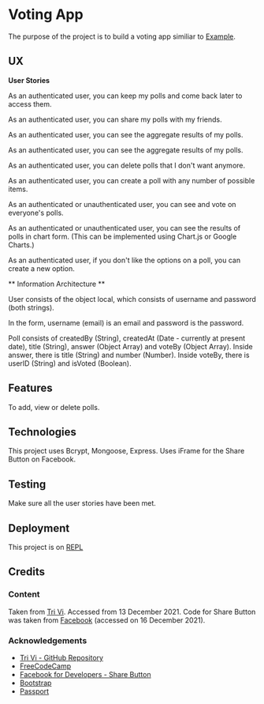 # Voting App

The purpose of the project is to build a voting app similiar to [Example](https://voting-app.freecodecamp.rocks/).

## UX

**User Stories**

As an authenticated user, you can keep my polls and come back later to access them.

As an authenticated user, you can share my polls with my friends.

As an authenticated user, you can see the aggregate results of my polls.

As an authenticated user, you can see the aggregate results of my polls.

As an authenticated user, you can delete polls that I don't want anymore.

As an authenticated user, you can create a poll with any number of possible items.

As an authenticated or unauthenticated user, you can see and vote on everyone's polls.

As an authenticated or unauthenticated user, you can see the results of polls in chart form.  (This can be implemented using Chart.js or Google Charts.)

As an authenticated user, if you don't like the options on a poll, you can create a new option.

** Information Architecture **

User consists of the object local, which consists of username and password (both strings).

In the form, username (email) is an email and password is the password.

Poll consists of createdBy (String), createdAt (Date - currently at present date), title (String), answer (Object Array) and voteBy (Object Array).  Inside answer, there is title (String) and number (Number).  Inside voteBy, there is userID (String) and isVoted (Boolean).

## Features

To add, view or delete polls.

## Technologies

This project uses Bcrypt, Mongoose, Express.  Uses iFrame for the Share Button on Facebook.

## Testing

Make sure all the user stories have been met.

## Deployment

This project is on [REPL](https://voting-app.ddxps46.repl.co)

## Credits

### Content

Taken from [Tri Vi](https://github.com/triminhvi).  Accessed from 13 December 2021.  Code for Share Button was taken from [Facebook](https://developers.facebook.com/docs/plugins/share-button) (accessed on 16 December 2021).

### Acknowledgements

- [Tri Vi - GitHub Repository](https://github.com/triminhvi/Voting_App)
- [FreeCodeCamp](https://www.freecodecamp.org)
- [Facebook for Developers - Share Button](https://developers.facebook.com/docs/plugins/share-button)
- [Bootstrap](https://www.getbootstrap.com)
- [Passport](https://www.passportjs.org)


